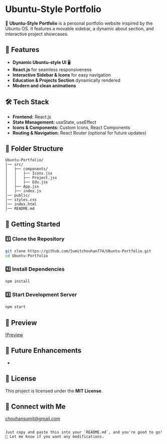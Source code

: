 # Ubuntu-Style Portfolio

🚀 **Ubuntu-Style Portfolio** is a personal portfolio website inspired by the Ubuntu OS. It features a movable sidebar, a dynamic about section, and interactive project showcases.

## 🌟 Features

- **Dynamic Ubuntu-style UI** 🖥️
- **React.js** for seamless responsiveness
- **Interactive Sidebar & Icons** for easy navigation
- **Education & Projects Section** dynamically rendered
- **Modern and clean animations**

## 🛠️ Tech Stack

- **Frontend:** React.js
- **State Management:** useState, useEffect
- **Icons & Components:** Custom Icons, React Components
- **Routing & Navigation:** React Router (optional for future updates)

## 📂 Folder Structure

```
Ubuntu-Portfolio/
│── src/
│   ├── components/
│   │   ├── Icons.jsx
│   │   ├── Project.jsx
│   │   ├── Edu.jsx
│   ├── App.jsx
│   ├── index.js
│── public/
│── styles.css
│── index.html
│── README.md
```

## 🚀 Getting Started

### 1️⃣ Clone the Repository

```bash
git clone https://github.com/Sumitchouhan774/Ubuntu-Portfolio.git
cd Ubuntu-Portfolio
```

### 2️⃣ Install Dependencies

```bash
npm install
```

### 3️⃣ Start Development Server

```bash
npm start
```

## 📸 Preview

[!Preview](public/Images/Preview.png)

## 📌 Future Enhancements

-

## 📝 License

This project is licensed under the **MIT License**.

## 🎉 Connect with Me



chouhansumit@gmail.com
```

Just copy and paste this into your `README.md`, and you're good to go! 🚀 Let me know if you want any modifications.